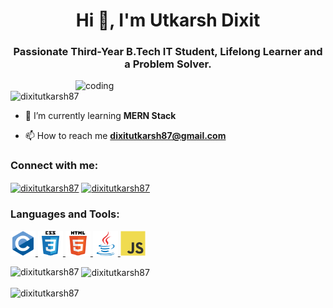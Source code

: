 <h1 align="center">Hi 👋, I'm Utkarsh Dixit</h1>
<h3 align="center">Passionate Third-Year B.Tech IT Student, Lifelong Learner and a Problem Solver.</h3>

<img align="right" alt="coding" width="400" src="https://www.textures4photoshop.com/tex/thumbs/matrix-code-animation-gif-free-animated-background-716.gif">

<p align="left"> <img src="https://komarev.com/ghpvc/?username=dixitutkarsh87&label=Profile%20views&color=0e75b6&style=flat" alt="dixitutkarsh87" /> </p>

- 🌱 I’m currently learning **MERN Stack**

- 📫 How to reach me **dixitutkarsh87@gmail.com**

<h3 align="left">Connect with me:</h3>
<p align="left">
<a href="https://linkedin.com/in/dixitutkarsh87" target="blank"><img align="center" src="https://raw.githubusercontent.com/rahuldkjain/github-profile-readme-generator/master/src/images/icons/Social/linked-in-alt.svg" alt="dixitutkarsh87" height="30" width="40" /></a>
<a href="https://www.hackerrank.com/dixitutkarsh87" target="blank"><img align="center" src="https://raw.githubusercontent.com/rahuldkjain/github-profile-readme-generator/master/src/images/icons/Social/hackerrank.svg" alt="dixitutkarsh87" height="30" width="40" /></a>
</p>

<h3 align="left">Languages and Tools:</h3>
<p align="left"> <a href="https://www.cprogramming.com/" target="_blank" rel="noreferrer"> <img src="https://raw.githubusercontent.com/devicons/devicon/master/icons/c/c-original.svg" alt="c" width="40" height="40"/> </a> <a href="https://www.w3schools.com/css/" target="_blank" rel="noreferrer"> <img src="https://raw.githubusercontent.com/devicons/devicon/master/icons/css3/css3-original-wordmark.svg" alt="css3" width="40" height="40"/> </a> <a href="https://www.w3.org/html/" target="_blank" rel="noreferrer"> <img src="https://raw.githubusercontent.com/devicons/devicon/master/icons/html5/html5-original-wordmark.svg" alt="html5" width="40" height="40"/> </a> <a href="https://www.java.com" target="_blank" rel="noreferrer"> <img src="https://raw.githubusercontent.com/devicons/devicon/master/icons/java/java-original.svg" alt="java" width="40" height="40"/> </a> <a href="https://developer.mozilla.org/en-US/docs/Web/JavaScript" target="_blank" rel="noreferrer"> <img src="https://raw.githubusercontent.com/devicons/devicon/master/icons/javascript/javascript-original.svg" alt="javascript" width="40" height="40"/> </a> </p>

<p><img align="left" src="https://github-readme-stats.vercel.app/api/top-langs?username=dixitutkarsh87&show_icons=true&locale=en&layout=compact" alt="dixitutkarsh87" /></p>

<p>&nbsp;<img align="center" src="https://github-readme-stats.vercel.app/api?username=dixitutkarsh87&show_icons=true&locale=en" alt="dixitutkarsh87" /></p>

<p><img align="center" src="https://github-readme-streak-stats.herokuapp.com/?user=dixitutkarsh87&" alt="dixitutkarsh87" /></p>
